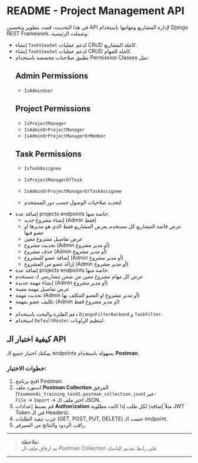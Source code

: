 # README - Project Management API


في هذا التحديث، قمت بتطوير وتحسين API لإدارة المشاريع ومهامها  باستخدام Django REST Framework، وشملت الرئيسية:

- إنشاء `TaskViewSet` لدعم عمليات CRUD كاملة المشاريع.
- إنشاء `TaskViewSet` لدعم عمليات CRUD كاملة للمهام.
- تطبيق صلاحيات مخصصة باستخدام Permission Classes مثل:
  ## Admin Permissions
  - `IsAdminUser`
  ## Project Permissions
  -  `IsProjectManager`
  - `IsAdminOrProjectManager`
  - `IsAdminOrProjectManagerOrMember`
  ## Task Permissions
  - `IsTaskAssignee`
  - `IsProjectManagerOfTask`
  - `IsAdminOrProjectManagerOrTaskAssignee`

  -  لتحديد صلاحيات الوصول حسب دور المستخدم.
- إضافة عدة projects endpoints خاصة منها:
  - إنشاء مشروع جديد (Admin فقط)
  - عرض قائمة المشاريع كل مستخدم يعرض المشاريع فقط الذي هو مديرها او عضو فيها
  - عرض تفاصيل مشروع معين
  - تحديث مشروع (Admin أو مدير مشروع)
  - حذف مشروع (Admin أو مدير مشروع)
  - إضافة عضو للمشروع (Admin أو مدير مشروع)
  - إزالة عضو من المشروع (Admin أو مدير مشروع)
 - إضافة عدة projects endpoints خاصة منها:
  - عرض كل مهام مشروع معين	من ضمن مشاريعي ك مستخدم
  - إنشاء مهمة جديدة (Admin أو مدير مشروع)
  - عرض تفاصيل مهمة معينة
  - تحديث مهمة (Admin أو مدير مشروع او العضو المكلف بها)
  - تكليف عضو بمهمة (Admin او مدير مشروع فقط)
  -  
- دعم الفلترة والبحث باستخدام `DjangoFilterBackend` و `TaskFilter`.
- استخدام `DefaultRouter` لتنظيم الراوتات.

## كيفية اختبار الـ API

يمكنك اختبار جميع الـ endpoints بسهولة باستخدام **Postman**.

### خطوات الاختبار:

1. افتح برنامج Postman.
2. استورد ملف **Postman Collection** المرفق (`YasmeenAi_training_task5.postman_collection.json`) عبر:  
   `File` -> `Import` -> اختر ملف الـ JSON.
3. قم بضبط إعدادات **Authorization** لكل طلب إذا كانت مطلوبة (مثلاً إضافة JWT Token في الـ Headers).
4. جرب تنفيذ الطلبات (GET, POST, PUT, DELETE) حسب الـ endpoint.
5. راقب الردود والنتائج من السيرفر.

---

> **ملاحظة:**  
> تم ارفاق ملف ال Postman Collection على رابط تقديم التاسك

---
